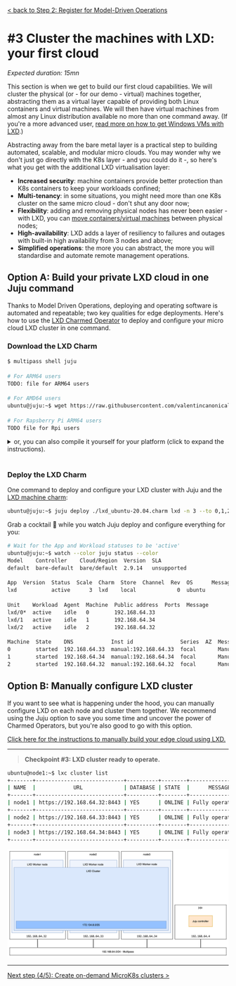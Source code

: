 [< back to Step 2: Register for Model-Driven Operations](./step-02-model-driven-operations.md#2-register-for-model-driven-operations)

# #3 Cluster the machines with LXD: your first cloud

_Expected duration: 15mn_

This section is when we get to build our first cloud capabilities. We will cluster the physical (or - for our demo - virtual) machines together, abstracting them as a virtual layer capable of providing both Linux containers and virtual machines.
We will then have virtual machines from almost any Linux distribution available no more than one command away. (If you're a more advanced user, [read more on how to get Windows VMs with LXD](https://github.com/lxc/distrobuilder#repack-windows-iso).)

Abstracting away from the bare metal layer is a practical step to building automated, scalable, and modular micro clouds. You may wonder why we don't just go directly with the K8s layer - and you could do it -, so here's what you get with the additional LXD virtualisation layer:

- **Increased security**: machine containers provide better protection than K8s containers to keep your workloads confined;
- **Multi-tenancy**: in some situations, you might need more than one K8s cluster on the same micro cloud - don't shut any door now;
- **Flexibility**: adding and removing physical nodes has never been easier - with LXD, you can [move containers/virtual machines](https://linuxcontainers.org/lxc/manpages/man1/lxc-copy.1.html) between physical nodes;
- **High-availability**: LXD adds a layer of resiliency to failures and outages with built-in high availability from 3 nodes and above;
- **Simplified operations**: the more you can abstract, the more you will standardise and automate remote management operations.

## Option A: Build your private LXD cloud in one Juju command

Thanks to Model Driven Operations, deploying and operating software is automated and repeatable; two key qualities for edge deployments.
Here's how to use the [LXD Charmed Operator](https://github.com/canonical/charm-lxd) to deploy and configure your micro cloud LXD cluster in one command.

<!-- TODO: remove section once official charm is available. -->
### Download the LXD Charm

<!-- TODO: Use Launchpad farm to building multi architecture -->
```sh
$ multipass shell juju

# For ARM64 users
TODO: file for ARM64 users

# For AMD64 users
ubuntu@juju:~$ wget https://raw.githubusercontent.com/valentincanonical/diy-microcloud/main/precompiled/lxd_ubuntu-20.04-amd64.charm -O lxd_ubuntu-20.04.charm

# For Rapsberry Pi ARM64 users
TODO file for Rpi users
```
<!-- TODO: lxd charm does not always work -->
<details>
    <summary>
or, you can also compile it yourself for your platform (click to expand the instructions).
    </summary>

```sh
    git clone -b cluster https://github.com/simondeziel/charm-lxd.git
    sudo snap install charmcraft --classic
    sudo lxd init --auto
    cd ./charm-lxd
    charmcraft build
```

</details>
</br>

### Deploy the LXD Charm
One command to deploy and configure your LXD cluster with Juju and the [LXD machine charm](https://charmhub.io/lxd):
```sh
ubuntu@juju:~$ juju deploy ./lxd_ubuntu-20.04.charm lxd -n 3 --to 0,1,2 --config mode=cluster
```

Grab a cocktail 🍹 while you watch Juju deploy and configure everything for you:
```sh
# Wait for the App and Workload statuses to be 'active'
ubuntu@juju:~$ watch --color juju status --color
Model    Controller    Cloud/Region  Version  SLA 
default  bare-default  bare/default  2.9.14   unsupported

App  Version  Status  Scale  Charm  Store  Channel  Rev  OS      Message
lxd           active      3  lxd    local             0  ubuntu  

Unit    Workload  Agent  Machine  Public address  Ports  Message
lxd/0*  active    idle   0        192.168.64.33          
lxd/1   active    idle   1        192.168.64.34          
lxd/2   active    idle   2        192.168.64.32          

Machine  State    DNS            Inst id               Series  AZ  Message
0        started  192.168.64.33  manual:192.168.64.33  focal       Manually provisioned machine
1        started  192.168.64.34  manual:192.168.64.34  focal       Manually provisioned machine
2        started  192.168.64.32  manual:192.168.64.32  focal       Manually provisioned machine
```

## Option B: Manually configure LXD cluster

If you want to see what is happening under the hood, you can manually configure LXD on each node and cluster them together. We recommend using the Juju option to save you some time and uncover the power of Charmed Operators, but you're also good to go with this option.

[Click here for the instructions to manually build your edge cloud using LXD.](./step03-lxd-cloud/README.md#initiate-the-first-node)

---

> **Checkpoint #3: LXD cluster ready to operate.**

```sh
ubuntu@node1:~$ lxc cluster list
+-------+----------------------------+----------+--------+-------------------+
| NAME  |            URL             | DATABASE | STATE  |      MESSAGE      |
+-------+----------------------------+----------+--------+-------------------+
| node1 | https://192.168.64.32:8443 | YES      | ONLINE | Fully operational |
+-------+----------------------------+----------+--------+-------------------+
| node2 | https://192.168.64.33:8443 | YES      | ONLINE | Fully operational |
+-------+----------------------------+----------+--------+-------------------+
| node3 | https://192.168.64.34:8443 | YES      | ONLINE | Fully operational |
+-------+----------------------------+----------+--------+-------------------+
```

<img alt="LXD cloud" src="./img/checkpoint-03-no-juju.png" width="600" />
<!-- <img alt="LXD cloud" src="./img/checkpoint-03.png" width="600" /> -->

---

[Next step (4/5): Create on-demand MicroK8s clusters >](./step-04-microk8s-cluster.md#4-create-on-demand-microk8s-clusters)